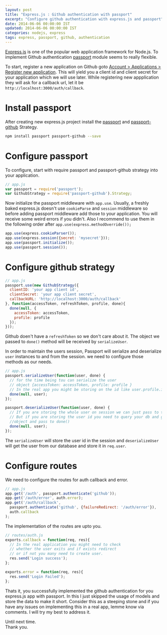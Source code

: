 ```yaml
---
layout: post
title: "Express.js : Github authentication with passport"
excerpt: "Configure github authentication with express.js and passport"
date: 2014-06-06 00:00:00 IST
updated: 2014-06-06 00:00:00 IST
categories: nodejs, express
tags: express, passport, github, authentication
---
```


[Express.js](http://expressjs.com) is one of the popular web application framework for Node.js. To implement Github authentication [passport](http://passportjs.org/) module seems to really flexible.

To start, register a new application on Github goto [Account > Applications > Register new application](https://github.com/settings/applications/new). This will yield you a client id and client secret for your application which we will use later. While registering new appplication they will ask for a callback url, let it be `http://localhost:3000/auth/callback`.

# Install passport
After creating new express.js project install the [passport](https://www.npmjs.org/package/passport) and [passport-github](https://www.npmjs.org/package/passport-github) Strategy.

```sh
npm install passport passport-github --save
```

# Configure passport
To configure, start with require passport and passport-github strategy into your application.

```js
// app.js
var passport = require('passport');
var GithubStrategy = require('passport-github').Strategy;

```

Now initialize the passport middleware with `app.use`. Usually, a freshly baked express.js doesn't use `cookieParse` and `session` middleware so before adding passport middleware add those to your application. You will receive some weird errors if you didn't. Also I recommend to use them in the following order after `app.use(express.methodOverride());`

```js
app.use(express.cookieParser());
app.use(express.session({secret: 'mysecret'}));
app.use(passport.initialize());
app.use(passport.session());

```

# Configure github strategy

```js
// app.js
passport.use(new GithubStrategy({
  clientID: 'your app client id',
  clientSecret: 'your app client secret',
  callbackURL: 'http://localhost:3000/auth/callback'
}, function(accessToken, refreshToken, profile, done){
  done(null, {
    accessToken: accessToken,
    profile: profile
  });
}));
```

Github doen't have a `refreshToken` so we don't care about it. The object we passed to `done()` method will be received by `serializeUser`.

In order to maintain the users session,
Passport will serialize and deserialize `user` instances to and from the session. we need to configure those methods as our needs.

```js
// app.js
passport.serializeUser(function(user, done) {
  // for the time being tou can serialize the user 
  // object {accessToken: accessToken, profile: profile }
  // In the real app you might be storing on the id like user.profile.id 
  done(null, user);
});

passport.deserializeUser(function(user, done) {
  // If you are storing the whole user on session we can just pass to the done method, 
  // But if you are storing the user id you need to query your db and get the user 
  //object and pass to done() 
  done(null, user);
});
```
The `serializeUser` will store the user id in the session and `deserializeUser` will get the user from our database and store it in `req.user`.

# Configure routes
We need to configure the routes for auth callback and error.

```js
// app.js
app.get('/auth', passport.authenticate('github'));
app.get('/auth/error', auth.error);
app.get('/auth/callback',
  passport.authenticate('github', {failureRedirect: '/auth/error'}),
  auth.callback
);
```

The implementation of the routes are upto you.

```js
// routes/auth.js
exports.callback = function(req, res){
  // In the real application you might need to check 
  // whether the user exits and if exists redirect 
  // or if not you many need to create user.
  res.send('Login success');
};

exports.error = function(req, res){
  res.send('Login Failed');
};
```
Thats it, you successfully implemented the github authentication for you express.js app with passport. In this I just skipped the usage of models and store the data to make it short. Consider this as a steeping stone and if you have any issues on implementing this in a real app, lemme know via comments. I will try my best to address it.

Until next time.  
Thank you.  
